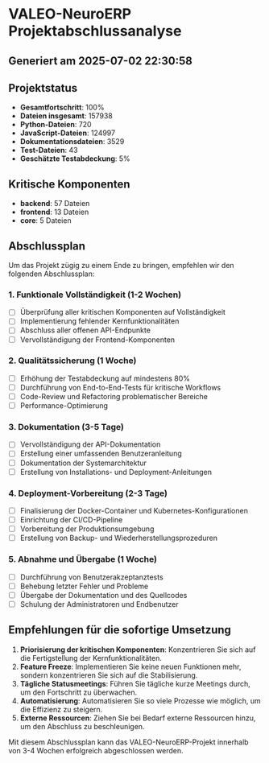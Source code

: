 # VALEO-NeuroERP Projektabschlussanalyse

## Generiert am 2025-07-02 22:30:58

## Projektstatus

- **Gesamtfortschritt**: 100%
- **Dateien insgesamt**: 157938
- **Python-Dateien**: 720
- **JavaScript-Dateien**: 124997
- **Dokumentationsdateien**: 3529
- **Test-Dateien**: 43
- **Geschätzte Testabdeckung**: 5%

## Kritische Komponenten

- **backend**: 57 Dateien
- **frontend**: 13 Dateien
- **core**: 5 Dateien

## Abschlussplan

Um das Projekt zügig zu einem Ende zu bringen, empfehlen wir den folgenden Abschlussplan:

### 1. Funktionale Vollständigkeit (1-2 Wochen)

- [ ] Überprüfung aller kritischen Komponenten auf Vollständigkeit
- [ ] Implementierung fehlender Kernfunktionalitäten
- [ ] Abschluss aller offenen API-Endpunkte
- [ ] Vervollständigung der Frontend-Komponenten

### 2. Qualitätssicherung (1 Woche)

- [ ] Erhöhung der Testabdeckung auf mindestens 80%
- [ ] Durchführung von End-to-End-Tests für kritische Workflows
- [ ] Code-Review und Refactoring problematischer Bereiche
- [ ] Performance-Optimierung

### 3. Dokumentation (3-5 Tage)

- [ ] Vervollständigung der API-Dokumentation
- [ ] Erstellung einer umfassenden Benutzeranleitung
- [ ] Dokumentation der Systemarchitektur
- [ ] Erstellung von Installations- und Deployment-Anleitungen

### 4. Deployment-Vorbereitung (2-3 Tage)

- [ ] Finalisierung der Docker-Container und Kubernetes-Konfigurationen
- [ ] Einrichtung der CI/CD-Pipeline
- [ ] Vorbereitung der Produktionsumgebung
- [ ] Erstellung von Backup- und Wiederherstellungsprozeduren

### 5. Abnahme und Übergabe (1 Woche)

- [ ] Durchführung von Benutzerakzeptanztests
- [ ] Behebung letzter Fehler und Probleme
- [ ] Übergabe der Dokumentation und des Quellcodes
- [ ] Schulung der Administratoren und Endbenutzer

## Empfehlungen für die sofortige Umsetzung

1. **Priorisierung der kritischen Komponenten**: Konzentrieren Sie sich auf die Fertigstellung der Kernfunktionalitäten.
2. **Feature Freeze**: Implementieren Sie keine neuen Funktionen mehr, sondern konzentrieren Sie sich auf die Stabilisierung.
3. **Tägliche Statusmeetings**: Führen Sie tägliche kurze Meetings durch, um den Fortschritt zu überwachen.
4. **Automatisierung**: Automatisieren Sie so viele Prozesse wie möglich, um die Effizienz zu steigern.
5. **Externe Ressourcen**: Ziehen Sie bei Bedarf externe Ressourcen hinzu, um den Abschluss zu beschleunigen.

Mit diesem Abschlussplan kann das VALEO-NeuroERP-Projekt innerhalb von 3-4 Wochen erfolgreich abgeschlossen werden.

